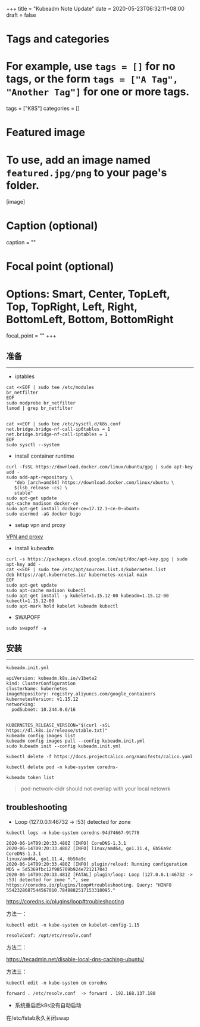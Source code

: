 +++
title = "Kubeadm Note Update"
date = 2020-05-23T06:32:11+08:00
draft = false

# Tags and categories
# For example, use `tags = []` for no tags, or the form `tags = ["A Tag", "Another Tag"]` for one or more tags.
tags = ["K8S"]
categories = []

# Featured image
# To use, add an image named `featured.jpg/png` to your page's folder. 
[image]
  # Caption (optional)
  caption = ""

  # Focal point (optional)
  # Options: Smart, Center, TopLeft, Top, TopRight, Left, Right, BottomLeft, Bottom, BottomRight
  focal_point = ""
+++

## 准备

---

- iptables

```
cat <<EOF | sudo tee /etc/modules
br_netfilter
EOF
sudo modprobe br_netfilter
lsmod | grep br_netfilter


cat <<EOF | sudo tee /etc/sysctl.d/k8s.conf
net.bridge.bridge-nf-call-ip6tables = 1
net.bridge.bridge-nf-call-iptables = 1
EOF
sudo sysctl --system

```

- install container runtime

```
curl -fsSL https://download.docker.com/linux/ubuntu/gpg | sudo apt-key add -
sudo add-apt-repository \
   "deb [arch=amd64] https://download.docker.com/linux/ubuntu \
   $(lsb_release -cs) \
   stable"
sudo apt-get update
apt-cache madison docker-ce
sudo apt-get install docker-ce=17.12.1~ce-0~ubuntu
sudo usermod -aG docker bigo
```

- setup vpn and proxy

[VPN and proxy](/post/ubuntu-vpn-client/)

- install kubeadm

```
curl -s https://packages.cloud.google.com/apt/doc/apt-key.gpg | sudo apt-key add -
cat <<EOF | sudo tee /etc/apt/sources.list.d/kubernetes.list
deb https://apt.kubernetes.io/ kubernetes-xenial main
EOF
sudo apt-get update
sudo apt-cache madison kubectl
sudo apt-get install -y kubelet=1.15.12-00 kubeadm=1.15.12-00 kubectl=1.15.12-00
sudo apt-mark hold kubelet kubeadm kubectl
```

- SWAPOFF

```
sudo swapoff -a
```

## 安装

---

`kubeadm.init.yml`

```
apiVersion: kubeadm.k8s.io/v1beta2
kind: ClusterConfiguration
clusterName: kubernetes
imageRepository: registry.aliyuncs.com/google_containers
kubernetesVersion: v1.15.12
networking:
  podSubnet: 10.244.0.0/16
```



```

KUBERNETES_RELEASE_VERSION="$(curl -sSL https://dl.k8s.io/release/stable.txt)"
kubeadm config images list
kubeadm config images pull --config kubeadm.init.yml
sudo kubeadm init --config kubeadm.init.yml  

kubectl delete -f https://docs.projectcalico.org/manifests/calico.yaml

kubectl delete pod -n kube-system coredns-

kubeadm token list

```

> pod-network-cidr should not overlap with your local netowrk


## troubleshooting

- Loop (127.0.0.1:46732 -> :53) detected for zone

```
kubectl logs -n kube-system coredns-94d74667-9t778

2020-06-14T09:20:33.480Z [INFO] CoreDNS-1.3.1
2020-06-14T09:20:33.480Z [INFO] linux/amd64, go1.11.4, 6b56a9c
CoreDNS-1.3.1
linux/amd64, go1.11.4, 6b56a9c
2020-06-14T09:20:33.480Z [INFO] plugin/reload: Running configuration MD5 = 5d5369fbc12f985709b924e721217843
2020-06-14T09:20:33.481Z [FATAL] plugin/loop: Loop (127.0.0.1:46732 -> :53) detected for zone ".", see https://coredns.io/plugins/loop#troubleshooting. Query: "HINFO 5542328687544567010.7848882517153318095."
```

https://coredns.io/plugins/loop#troubleshooting

方法一：

```
kubectl edit -n kube-system cm kubelet-config-1.15

resolvConf: /opt/etc/resolv.conf
```


方法二：


https://tecadmin.net/disable-local-dns-caching-ubuntu/


方法三：

```
kubectl edit -n kube-system cm coredns

forward . /etc/resolv.conf  -> forward . 192.168.137.180
```

- 系统重启后k8s没有自动启动

在/etc/fstab永久关闭swap


